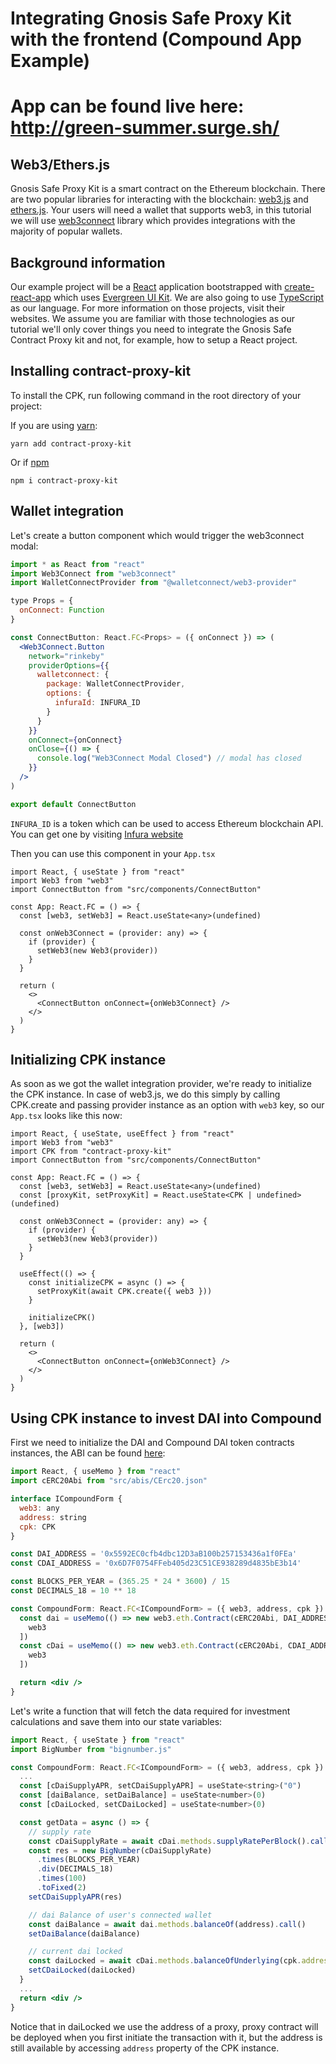 # Integrating Gnosis Safe Proxy Kit with the frontend (Compound App Example)
# App can be found live here: http://green-summer.surge.sh/

## Web3/Ethers.js

Gnosis Safe Proxy Kit is a smart contract on the Ethereum blockchain. There are two popular libraries for interacting with the blockchain: [web3.js](https://github.com/ethereum/web3.js) and [ethers.js](https://github.com/ethers-io/ethers.js/). Your users will need a wallet that supports web3, in this tutorial we will use [web3connect](https://web3connect.com/) library which provides integrations with the majority of popular wallets.

## Background information

Our example project will be a [React](reactjs.org) application bootstrapped with [create-react-app](https://github.com/facebook/create-react-app) which uses [Evergreen UI Kit](https://evergreen.segment.com/components/). We are also going to use [TypeScript](typescriptlang.org) as our language. For more information on those projects, visit their websites. We assume you are familiar with those technologies as our tutorial we'll only cover things you need to integrate the Gnosis Safe Contract Proxy kit and not, for example, how to setup a React project.

## Installing contract-proxy-kit

To install the CPK, run following command in the root directory of your project:

If you are using [yarn](https://yarnpkg.com/):
```
yarn add contract-proxy-kit
```
Or if [npm](npmjs.com)
```
npm i contract-proxy-kit
```

## Wallet integration

Let's create a button component which would trigger the web3connect modal:

```jsx
import * as React from "react"
import Web3Connect from "web3connect"
import WalletConnectProvider from "@walletconnect/web3-provider"

type Props = {
  onConnect: Function
}

const ConnectButton: React.FC<Props> = ({ onConnect }) => (
  <Web3Connect.Button
    network="rinkeby"
    providerOptions={{
      walletconnect: {
        package: WalletConnectProvider,
        options: {
          infuraId: INFURA_ID
        }
      }
    }}
    onConnect={onConnect}
    onClose={() => {
      console.log("Web3Connect Modal Closed") // modal has closed
    }}
  />
)

export default ConnectButton
```

`INFURA_ID` is a token which can be used to access Ethereum blockchain API. You can get one by visiting [Infura website](https://infura.io/)

Then you can use this component in your `App.tsx`

```
import React, { useState } from "react"
import Web3 from "web3"
import ConnectButton from "src/components/ConnectButton"

const App: React.FC = () => {
  const [web3, setWeb3] = React.useState<any>(undefined)

  const onWeb3Connect = (provider: any) => {
    if (provider) {
      setWeb3(new Web3(provider))
    }
  }

  return (
    <>
      <ConnectButton onConnect={onWeb3Connect} />
    </>
  )
}
```

## Initializing CPK instance

As soon as we got the wallet integration provider, we're ready to initialize the CPK instance. In case of web3.js, we do this simply by calling CPK.create and passing provider instance as an option with `web3` key, so our `App.tsx` looks like this now:

```
import React, { useState, useEffect } from "react"
import Web3 from "web3"
import CPK from "contract-proxy-kit"
import ConnectButton from "src/components/ConnectButton"

const App: React.FC = () => {
  const [web3, setWeb3] = React.useState<any>(undefined)
  const [proxyKit, setProxyKit] = React.useState<CPK | undefined>(undefined)

  const onWeb3Connect = (provider: any) => {
    if (provider) {
      setWeb3(new Web3(provider))
    }
  }

  useEffect(() => {
    const initializeCPK = async () => {
      setProxyKit(await CPK.create({ web3 }))
    }

    initializeCPK()
  }, [web3])

  return (
    <>
      <ConnectButton onConnect={onWeb3Connect} />
    </>
  )
}
```

## Using CPK instance to invest DAI into Compound

First we need to initialize the DAI and Compound DAI token contracts instances, the ABI can be found [here](https://github.com/gnosis/cpk-compound-example/blob/master/src/abis/CErc20.json):

```jsx
import React, { useMemo } from "react"
import cERC20Abi from "src/abis/CErc20.json"

interface ICompoundForm {
  web3: any
  address: string
  cpk: CPK
}

const DAI_ADDRESS = '0x5592EC0cfb4dbc12D3aB100b257153436a1f0FEa'
const CDAI_ADDRESS = '0x6D7F0754FFeb405d23C51CE938289d4835bE3b14'

const BLOCKS_PER_YEAR = (365.25 * 24 * 3600) / 15
const DECIMALS_18 = 10 ** 18

const CompoundForm: React.FC<ICompoundForm> = ({ web3, address, cpk }) => {
  const dai = useMemo(() => new web3.eth.Contract(cERC20Abi, DAI_ADDRESS), [
    web3
  ])
  const cDai = useMemo(() => new web3.eth.Contract(cERC20Abi, CDAI_ADDRESS), [
    web3
  ])

  return <div />
}
```

Let's write a function that will fetch the data required for investment calculations and save them into our state variables:

```jsx
import React, { useState } from "react"
import BigNumber from "bignumber.js"

const CompoundForm: React.FC<ICompoundForm> = ({ web3, address, cpk }) => {
  ...
  const [cDaiSupplyAPR, setCDaiSupplyAPR] = useState<string>("0")
  const [daiBalance, setDaiBalance] = useState<number>(0)
  const [cDaiLocked, setCDaiLocked] = useState<number>(0)

  const getData = async () => {
    // supply rate
    const cDaiSupplyRate = await cDai.methods.supplyRatePerBlock().call()
    const res = new BigNumber(cDaiSupplyRate)
      .times(BLOCKS_PER_YEAR)
      .div(DECIMALS_18)
      .times(100)
      .toFixed(2)
    setCDaiSupplyAPR(res)

    // dai Balance of user's connected wallet
    const daiBalance = await dai.methods.balanceOf(address).call()
    setDaiBalance(daiBalance)

    // current dai locked 
    const daiLocked = await cDai.methods.balanceOfUnderlying(cpk.address).call()
    setCDaiLocked(daiLocked)
  }
  ...
  return <div />
}
```

Notice that in daiLocked we use the address of a proxy, proxy contract will be deployed when you first initiate the transaction with it, but the address is still available by accessing `address` property of the CPK instance.
